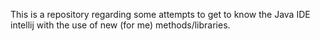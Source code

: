 This is a repository regarding some attempts to get to know the Java IDE intellij with the use of new (for me) methods/libraries.

